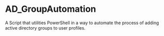 # AD_GroupAutomation
A Script that utilities PowerShell in a way to automate the process of adding active directory groups to user profiles.
